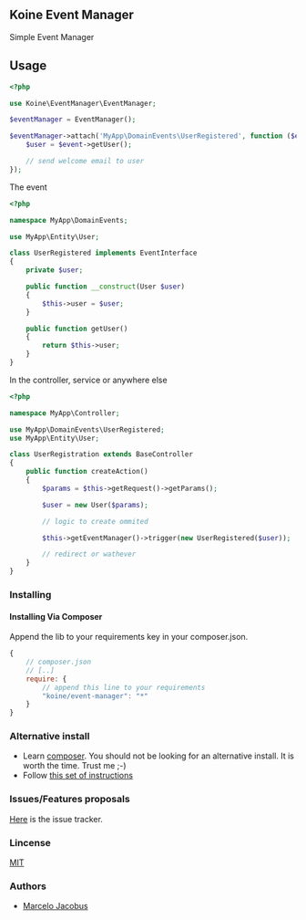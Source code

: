 Koine Event Manager
-----------------

Simple Event Manager

## Usage


```php
<?php

use Koine\EventManager\EventManager;

$eventManager = EventManager();

$eventManager->attach('MyApp\DomainEvents\UserRegistered', function ($event) {
    $user = $event->getUser();

    // send welcome email to user
});
```

The event

```php
<?php

namespace MyApp\DomainEvents;

use MyApp\Entity\User;

class UserRegistered implements EventInterface
{
    private $user;

    public function __construct(User $user)
    {
        $this->user = $user;
    }

    public function getUser()
    {
        return $this->user;
    }
}
```

In the controller, service or anywhere else

```php
<?php

namespace MyApp\Controller;

use MyApp\DomainEvents\UserRegistered;
use MyApp\Entity\User;

class UserRegistration extends BaseController
{
    public function createAction()
    {
        $params = $this->getRequest()->getParams();

        $user = new User($params);

        // logic to create ommited

        $this->getEventManager()->trigger(new UserRegistered($user));

        // redirect or wathever
    }
}
```


### Installing

#### Installing Via Composer
Append the lib to your requirements key in your composer.json.

```javascript
{
    // composer.json
    // [..]
    require: {
        // append this line to your requirements
        "koine/event-manager": "*"
    }
}
```

### Alternative install
- Learn [composer](https://getcomposer.org). You should not be looking for an alternative install. It is worth the time. Trust me ;-)
- Follow [this set of instructions](#installing-via-composer)

### Issues/Features proposals

[Here](https://github.com/koinephp/EventManager/issues) is the issue tracker.

### Lincense
[MIT](MIT-LICENSE)

### Authors

- [Marcelo Jacobus](https://github.com/mjacobus)
